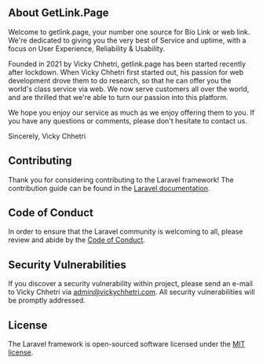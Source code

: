 ## About GetLink.Page

Welcome to getlink.page, your number one source for Bio Link or web link. We're dedicated to giving you the very best of Service and uptime, with a focus on User Experience, Reliability & Usability.

Founded in 2021 by Vicky Chhetri, getlink.page has been started recently after lockdown. When Vicky Chhetri first started out, his passion for web development drove them to do research, so that he can offer you the world's class service via web. We now serve customers all over the world, and are thrilled that we're able to turn our passion into this platform.

We hope you enjoy our service as much as we enjoy offering them to you. If you have any questions or comments, please don't hesitate to contact us.

Sincerely,
Vicky Chhetri

## Contributing

Thank you for considering contributing to the Laravel framework! The contribution guide can be found in the [Laravel documentation](https://laravel.com/docs/contributions).

## Code of Conduct

In order to ensure that the Laravel community is welcoming to all, please review and abide by the [Code of Conduct](https://laravel.com/docs/contributions#code-of-conduct).

## Security Vulnerabilities

If you discover a security vulnerability within project, please send an e-mail to Vicky Chhetri via [admin@vickychhetri.com](mailto:admin@vickychhetri.com). All security vulnerabilities will be promptly addressed.

## License

The Laravel framework is open-sourced software licensed under the [MIT license](https://opensource.org/licenses/MIT).
